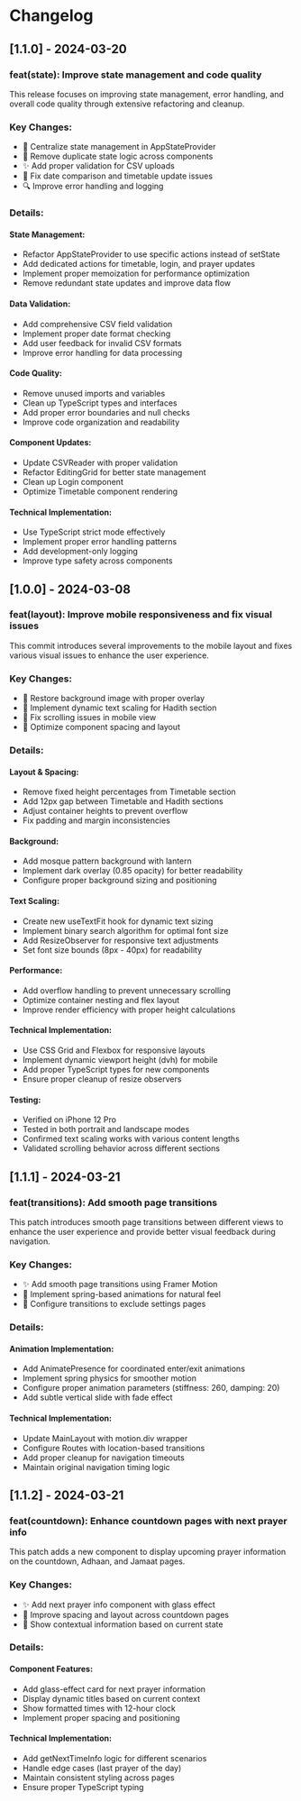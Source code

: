 # Changelog

## [1.1.0] - 2024-03-20

### feat(state): Improve state management and code quality

This release focuses on improving state management, error handling, and overall code quality
through extensive refactoring and cleanup.

### Key Changes:
- 🔄 Centralize state management in AppStateProvider
- 🧹 Remove duplicate state logic across components
- ✨ Add proper validation for CSV uploads
- 🐛 Fix date comparison and timetable update issues
- 🔍 Improve error handling and logging

### Details:

#### State Management:
- Refactor AppStateProvider to use specific actions instead of setState
- Add dedicated actions for timetable, login, and prayer updates
- Implement proper memoization for performance optimization
- Remove redundant state updates and improve data flow

#### Data Validation:
- Add comprehensive CSV field validation
- Implement proper date format checking
- Add user feedback for invalid CSV formats
- Improve error handling for data processing

#### Code Quality:
- Remove unused imports and variables
- Clean up TypeScript types and interfaces
- Add proper error boundaries and null checks
- Improve code organization and readability

#### Component Updates:
- Update CSVReader with proper validation
- Refactor EditingGrid for better state management
- Clean up Login component
- Optimize Timetable component rendering

#### Technical Implementation:
- Use TypeScript strict mode effectively
- Implement proper error handling patterns
- Add development-only logging
- Improve type safety across components

## [1.0.0] - 2024-03-08

### feat(layout): Improve mobile responsiveness and fix visual issues

This commit introduces several improvements to the mobile layout and fixes
various visual issues to enhance the user experience.

### Key Changes:
- 🎨 Restore background image with proper overlay
- 📱 Implement dynamic text scaling for Hadith section
- 🔧 Fix scrolling issues in mobile view
- 📐 Optimize component spacing and layout

### Details:

#### Layout & Spacing:
- Remove fixed height percentages from Timetable section
- Add 12px gap between Timetable and Hadith sections
- Adjust container heights to prevent overflow
- Fix padding and margin inconsistencies

#### Background:
- Add mosque pattern background with lantern
- Implement dark overlay (0.85 opacity) for better readability
- Configure proper background sizing and positioning

#### Text Scaling:
- Create new useTextFit hook for dynamic text sizing
- Implement binary search algorithm for optimal font size
- Add ResizeObserver for responsive text adjustments
- Set font size bounds (8px - 40px) for readability

#### Performance:
- Add overflow handling to prevent unnecessary scrolling
- Optimize container nesting and flex layout
- Improve render efficiency with proper height calculations

#### Technical Implementation:
- Use CSS Grid and Flexbox for responsive layouts
- Implement dynamic viewport height (dvh) for mobile
- Add proper TypeScript types for new components
- Ensure proper cleanup of resize observers

#### Testing:
- Verified on iPhone 12 Pro
- Tested in both portrait and landscape modes
- Confirmed text scaling works with various content lengths
- Validated scrolling behavior across different sections

## [1.1.1] - 2024-03-21

### feat(transitions): Add smooth page transitions

This patch introduces smooth page transitions between different views to enhance
the user experience and provide better visual feedback during navigation.

### Key Changes:
- ✨ Add smooth page transitions using Framer Motion
- 🔄 Implement spring-based animations for natural feel
- 🎯 Configure transitions to exclude settings pages

### Details:

#### Animation Implementation:
- Add AnimatePresence for coordinated enter/exit animations
- Implement spring physics for smoother motion
- Configure proper animation parameters (stiffness: 260, damping: 20)
- Add subtle vertical slide with fade effect

#### Technical Implementation:
- Update MainLayout with motion.div wrapper
- Configure Routes with location-based transitions
- Add proper cleanup for navigation timeouts
- Maintain original navigation timing logic

## [1.1.2] - 2024-03-21

### feat(countdown): Enhance countdown pages with next prayer info

This patch adds a new component to display upcoming prayer information on the
countdown, Adhaan, and Jamaat pages.

### Key Changes:
- ✨ Add next prayer info component with glass effect
- 🎨 Improve spacing and layout across countdown pages
- 🔄 Show contextual information based on current state

### Details:

#### Component Features:
- Add glass-effect card for next prayer information
- Display dynamic titles based on current context
- Show formatted times with 12-hour clock
- Implement proper spacing and positioning

#### Technical Implementation:
- Add getNextTimeInfo logic for different scenarios
- Handle edge cases (last prayer of the day)
- Maintain consistent styling across pages
- Ensure proper TypeScript typing 